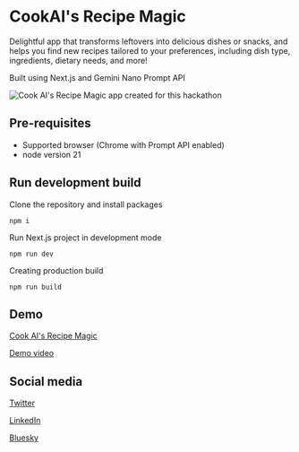 # CookAI's Recipe Magic

Delightful app that transforms leftovers into delicious dishes or snacks, and helps you find new recipes tailored to your preferences, including dish type, ingredients, dietary needs, and more!

Built using Next.js and Gemini Nano Prompt API

![Cook AI's Recipe Magic app created for this hackathon](https://res.cloudinary.com/dazdt97d3/image/upload/f_auto,q_auto/v1/google-ai-hackathon/hhvqb0rnmfeyju2ob4i8)

## Pre-requisites

- Supported browser (Chrome with Prompt API enabled)
- node version 21

## Run development build

Clone the repository and install packages

```
npm i
```

Run Next.js project in development mode

```
npm run dev
```

Creating production build

```
npm run build
```

## Demo

[Cook AI's Recipe Magic](https://cook-ai-next.vercel.app/)

[Demo video](https://youtu.be/sNPnSxbFZqo)

## Social media

[Twitter](https://x.com/AdrianBeceDev)

[LinkedIn](https://www.linkedin.com/in/adrianbece/)

[Bluesky](https://bsky.app/profile/adrianbecedev.bsky.social)

